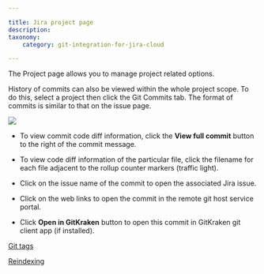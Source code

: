 ```yaml
---

title: Jira project page
description: 
taxonomy:
    category: git-integration-for-jira-cloud

---
```

The Project page allows you to manage project related options.

History of commits can also be viewed within the whole project scope. To do this, select a project then click the Git Commits tab. The format of commits is similar to that on the issue page.

![](https://bigbrassband.atlassian.net/wiki/download/attachments/1923026027/gitcloud-project-page.png?version=1&modificationDate=1636095881288&cacheVersion=1&api=v2)

*   To view commit code diff information, click the **View full commit** button to the right of the commit message.

*   To view code diff information of the particular file, click the filename for each file adjacent to the rollup counter markers (traffic light).

*   Click on the issue name of the commit to open the associated Jira issue.

*   Click on the web links to open the commit in the remote git host service portal.

*   Click **Open in GitKraken** button to open this commit in GitKraken git client app (if installed).


[Git tags](/git-integration-for-jira-cloud/git-tags-gij-cloud/)

[Reindexing](/git-integration-for-jira-cloud/reindexing-gij-cloud/)

